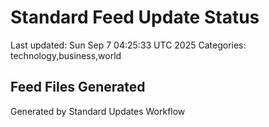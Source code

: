 # Standard Feed Update Status
Last updated: Sun Sep  7 04:25:33 UTC 2025
Categories: technology,business,world

## Feed Files Generated

Generated by Standard Updates Workflow
